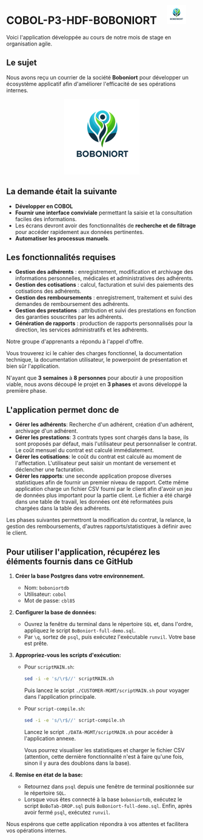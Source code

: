 
# COBOL-P3-HDF-BOBONIORT&nbsp;&nbsp;&nbsp; <img src="Boboniort.png" width="50" />

Voici l'application développée au cours de notre mois de stage en organisation agile.

## Le sujet
Nous avons reçu un courrier de la société **Boboniort** pour développer un écosystème applicatif afin d'améliorer l'efficacité de ses opérations internes.

<p align="center"><img src="Boboniort.png" width="200" /></p>

## La demande était la suivante
- **Développer en COBOL**
- **Fournir une interface conviviale** permettant la saisie et la consultation faciles des informations.
- Les écrans devront avoir des fonctionnalités de **recherche et de filtrage** pour accéder rapidement aux données pertinentes.
- **Automatiser les processus manuels**.

## Les fonctionnalités requises
- **Gestion des adhérents** : enregistrement, modification et archivage des informations personnelles, médicales et administratives des adhérents.
- **Gestion des cotisations** : calcul, facturation et suivi des paiements des cotisations des adhérents.
- **Gestion des remboursements** : enregistrement, traitement et suivi des demandes de remboursement des adhérents.
- **Gestion des prestations** : attribution et suivi des prestations en fonction des garanties souscrites par les adhérents.
- **Génération de rapports** : production de rapports personnalisés pour la direction, les services administratifs et les adhérents.

Notre groupe d'apprenants a répondu à l'appel d'offre.

Vous trouverez ici le cahier des charges fonctionnel, la documentation technique, la documentation utilisateur, le powerpoint de présentation et bien sûr l'application.

N'ayant que **3 semaines** à **8 personnes** pour aboutir à une proposition viable, nous avons découpé le projet en **3 phases** et avons développé la première phase.

## L'application permet donc de
- **Gérer les adhérents**: Recherche d'un adhérent, création d'un adhérent, archivage d'un adhérent.
- **Gérer les prestations**: 3 contrats types sont chargés dans la base, ils sont proposés par défaut, mais l'utilisateur peut personnaliser le contrat. Le coût mensuel du contrat est calculé immédiatement.
- **Gérer les cotisations**: le coût du contrat est calculé au moment de l'affectation. L'utilisateur peut saisir un montant de versement et déclencher une facturation.
- **Gérer les rapports**: une seconde application propose diverses statistiques afin de fournir un premier niveau de rapport. Cette même application charge un fichier CSV fourni par le client afin d'avoir un jeu de données plus important pour la partie client. Le fichier a été chargé dans une table de travail, les données ont été reformatées puis chargées dans la table des adhérents.

Les phases suivantes permettront la modification du contrat, la relance, la gestion des remboursements, d'autres rapports/statistiques à définir avec le client.

## Pour utiliser l'application, récupérez les éléments fournis dans ce GitHub

1. **Créer la base Postgres dans votre environnement.**
   - Nom: `boboniortdb`
   - Utilisateur: `cobol`
   - Mot de passe: `cbl85`

2. **Configurer la base de données:**
   - Ouvrez la fenêtre du terminal dans le répertoire `SQL` et, dans l'ordre, appliquez le script `BoBoniort-full-demo.sql`.
   - Par `\q`, sortez de `psql`, puis exécutez l'exécutable `runvil`. Votre base est prête.

3. **Appropriez-vous les scripts d'exécution:**
   - Pour `scriptMAIN.sh`: 
     ```sh
     sed -i -e 's/\r$//' scriptMAIN.sh
     ```
     Puis lancez le script `./CUSTOMER-MGMT/scriptMAIN.sh` pour voyager dans l'application principale.
   - Pour `script-compile.sh`: 
     ```sh
     sed -i -e 's/\r$//' script-compile.sh
     ```
     Lancez le script `./DATA-MGMT/scriptMAIN.sh` pour accéder à l'application annexe.

     Vous pourrez visualiser les statistiques et charger le fichier CSV (attention, cette dernière fonctionnalité n'est à faire qu'une fois, sinon il y aura des doublons dans la base).

4. **Remise en état de la base:**
   - Retournez dans `psql` depuis une fenêtre de terminal positionnée sur le répertoire `SQL`.
   - Lorsque vous êtes connecté à la base `boboniortdb`, exécutez le script `BoBoTab-DROP.sql` puis `BoBoniort-full-demo.sql`. Enfin, après avoir fermé `psql`, exécutez `runvil`.

Nous espérons que cette application répondra à vos attentes et facilitera vos opérations internes.

